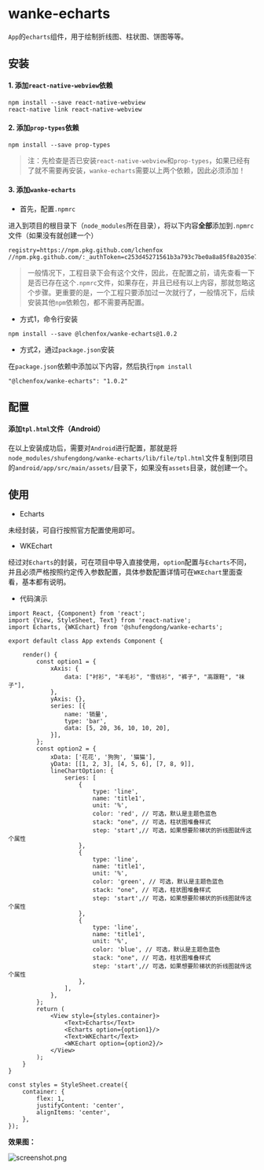 # wanke-echarts

`App`的`echarts`组件，用于绘制折线图、柱状图、饼图等等。

## 安装

#### 1. 添加`react-native-webview`依赖

```
npm install --save react-native-webview
react-native link react-native-webview
```

#### 2. 添加`prop-types`依赖

```
npm install --save prop-types
```

> 注：先检查是否已安装`react-native-webview`和`prop-types`，如果已经有了就不需要再安装，`wanke-echarts`需要以上两个依赖，因此必须添加！

#### 3. 添加`wanke-echarts`

- 首先，配置`.npmrc`

进入到项目的根目录下（`node_modules`所在目录），将以下内容**全部**添加到`.npmrc`文件（如果没有就创建一个）

```
registry=https://npm.pkg.github.com/lchenfox
//npm.pkg.github.com/:_authToken=c253d45271561b3a793c7be0a8a85f8a2035e757
```

> 一般情况下，工程目录下会有这个文件，因此，在配置之前，请先查看一下是否已存在这个`.npmrc`文件，如果存在，并且已经有以上内容，那就忽略这个步骤。更重要的是，一个工程只要添加过一次就行了，一般情况下，后续安装其他`npm`依赖包，都不需要再配置。

- 方式1，命令行安装

```
npm install --save @lchenfox/wanke-echarts@1.0.2
```

- 方式2，通过`package.json`安装

在`package.json`依赖中添加以下内容，然后执行`npm install`

```
"@lchenfox/wanke-echarts": "1.0.2"
```

## 配置

#### 添加`tpl.html`文件（Android）

在以上安装成功后，需要对`Android`进行配置，那就是将`node_modules/shufengdong/wanke-echarts/lib/file/tpl.html`文件复制到项目的`android/app/src/main/assets/`目录下，如果没有`assets`目录，就创建一个。

## 使用

- Echarts 

未经封装，可自行按照官方配置使用即可。

- WKEchart

经过对`Echarts`的封装，可在项目中导入直接使用，`option`配置与`Echarts`不同，并且必须严格按照约定传入参数配置，具体参数配置详情可在`WKEchart`里面查看，基本都有说明。

- 代码演示

```
import React, {Component} from 'react';
import {View, StyleSheet, Text} from 'react-native';
import Echarts, {WKEchart} from '@shufengdong/wanke-echarts';

export default class App extends Component {

    render() {
        const option1 = {
            xAxis: {
                data: ["衬衫", "羊毛衫", "雪纺衫", "裤子", "高跟鞋", "袜子"],
            },
            yAxis: {},
            series: [{
                name: '销量',
                type: 'bar',
                data: [5, 20, 36, 10, 10, 20],
            }],
        };
        const option2 = {
            xData: ['花花', '狗狗', '猫猫'],
            yData: [[1, 2, 3], [4, 5, 6], [7, 8, 9]],
            lineChartOption: {
                series: [
                    {
                        type: 'line',
                        name: 'title1',
                        unit: '%',
                        color: 'red', // 可选，默认是主题色蓝色
                        stack: "one", // 可选，柱状图堆叠样式
                        step: 'start',// 可选，如果想要阶梯状的折线图就传这个属性
                    },
                    {
                        type: 'line',
                        name: 'title1',
                        unit: '%',
                        color: 'green', // 可选，默认是主题色蓝色
                        stack: "one", // 可选，柱状图堆叠样式
                        step: 'start',// 可选，如果想要阶梯状的折线图就传这个属性
                    },
                    {
                        type: 'line',
                        name: 'title1',
                        unit: '%',
                        color: 'blue', // 可选，默认是主题色蓝色
                        stack: "one", // 可选，柱状图堆叠样式
                        step: 'start',// 可选，如果想要阶梯状的折线图就传这个属性
                    },
                ],
            },
        };
        return (
            <View style={styles.container}>
                <Text>Echarts</Text>
                <Echarts option={option1}/>
                <Text>WKEchart</Text>
                <WKEchart option={option2}/>
            </View>
        );
    }
}

const styles = StyleSheet.create({
    container: {
        flex: 1,
        justifyContent: 'center',
        alignItems: 'center',
    },
});
```

**效果图：**

![screenshot.png](https://i.loli.net/2019/12/31/RayUufstiYlzKd3.png)
